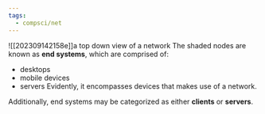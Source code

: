 ```yaml
---
tags:
  - compsci/net
---
```

![[202309142158e]]a top down view of a network
The shaded nodes are known as **end systems**, which are comprised of:
- desktops
- mobile devices
- servers
Evidently, it encompasses devices that makes use of a network.

Additionally, end systems may be categorized as either **clients** or **servers**.